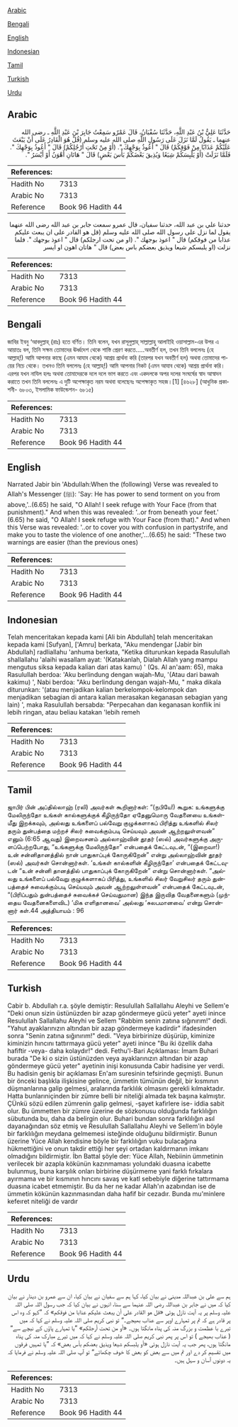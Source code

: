 [Arabic](#arabic)

[Bengali](#bengali)

[English](#english)

[Indonesian](#indonesian)

[Tamil](#tamil)

[Turkish](#turkish)

[Urdu](#urdu)

## Arabic


<div dir="rtl" lang="ar" style={{fontSize:'larger',backgroundColor:'#f8f9fa',padding:20}}>
حَدَّثَنَا عَلِيُّ بْنُ عَبْدِ اللَّهِ، حَدَّثَنَا سُفْيَانُ، قَالَ عَمْرٌو سَمِعْتُ جَابِرَ بْنَ عَبْدِ اللَّهِ ـ رضى الله عنهما ـ يَقُولُ لَمَّا نَزَلَ عَلَى رَسُولِ اللَّهِ صلى الله عليه وسلم ‏(‏قُلْ هُوَ الْقَادِرُ عَلَى أَنْ يَبْعَثَ عَلَيْكُمْ عَذَابًا مِنْ فَوْقِكُمْ‏)‏ قَالَ ‏"‏ أَعُوذُ بِوَجْهِكَ ‏"‏‏.‏ ‏(‏أَوْ مِنْ تَحْتِ أَرْجُلِكُمْ‏)‏ قَالَ ‏"‏ أَعُوذُ بِوَجْهِكَ ‏"‏‏.‏ فَلَمَّا نَزَلَتْ ‏(‏أَوْ يَلْبِسَكُمْ شِيَعًا وَيُذِيقَ بَعْضَكُمْ بَأْسَ بَعْضٍ‏)‏ قَالَ ‏"‏ هَاتَانِ أَهْوَنُ أَوْ أَيْسَرُ ‏"‏‏.‏
</div>
<div style={{backgroundColor:'#f8f9fa',padding:20, marginBottom: 10}}><table> <thead> <tr> <th>References:</th> <th></th> </tr> </thead> <tbody><tr><td>Hadith No</td><td>7313</td></tr><tr><td>Arabic No</td><td>7313</td></tr><tr><td>Reference</td><td>Book 96 Hadith 44</td></tr></tbody></table></div>


<div dir="rtl" lang="ar" style={{fontSize:'larger',backgroundColor:'#f8f9fa',padding:20}}>
حدثنا علي بن عبد الله، حدثنا سفيان، قال عمرو سمعت جابر بن عبد الله رضى الله عنهما يقول لما نزل على رسول الله صلى الله عليه وسلم (قل هو القادر على ان يبعث عليكم عذابا من فوقكم) قال " اعوذ بوجهك ". (او من تحت ارجلكم) قال " اعوذ بوجهك ". فلما نزلت (او يلبسكم شيعا ويذيق بعضكم باس بعض) قال " هاتان اهون او ايسر
</div>
<div style={{backgroundColor:'#f8f9fa',padding:20, marginBottom: 10}}><table> <thead> <tr> <th>References:</th> <th></th> </tr> </thead> <tbody><tr><td>Hadith No</td><td>7313</td></tr><tr><td>Arabic No</td><td>7313</td></tr><tr><td>Reference</td><td>Book 96 Hadith 44</td></tr></tbody></table></div>

## Bengali


<div dir="ltr" lang="bn" style={{fontSize:'larger',backgroundColor:'#f8f9fa',padding:20}}>
জাবির ইবনু ‘আবদুল্লাহ্ (রাঃ) হতে বর্ণিত। তিনি বলেন, যখন রাসূলুল্লাহ্ সাল্লাল্লাহু আলাইহি ওয়াসাল্লাম-এর উপর এ আয়াতঃ বল, তিনি সক্ষম তোমাদের ঊর্ধ্বদেশ থেকে শাস্তি প্রেরণ করতে.....অবতীর্ণ হল, তখন তিনি বললেনঃ (হে আল্লাহ্!) আমি আপনার কাছে (এমন আযাব থেকে) আশ্রয় প্রার্থনা করি (তারপর যখন অবতীর্ণ হল) অথবা তোমাদের পায়ের নিচে থেকে। তখনও তিনি বললেনঃ (হে আল্লাহ্!) আমি আপনার নিকট (এমন আযাব থেকে) আশ্রয় প্রার্থনা করি। এরপর যখন নাযিল হলঃ অথবা তোমাদেরকে দলে দলে ভাগ করতে এবং একদলকে অপর দলের সংঘর্ষের স্বাদ আস্বাদন করাতে তখন তিনি বললেনঃ এ দুটি অপেক্ষাকৃত নরম অথবা বলেছেনঃ অপেক্ষাকৃত সহজ।[1] [৪৬২৮] (আধুনিক প্রকাশনী- ৬৮০৩, ইসলামিক ফাউন্ডেশন- ৬৮১৫)
</div>
<div style={{backgroundColor:'#f8f9fa',padding:20, marginBottom: 10}}><table> <thead> <tr> <th>References:</th> <th></th> </tr> </thead> <tbody><tr><td>Hadith No</td><td>7313</td></tr><tr><td>Arabic No</td><td>7313</td></tr><tr><td>Reference</td><td>Book 96 Hadith 44</td></tr></tbody></table></div>

## English


<div dir="ltr" lang="en" style={{fontSize:'larger',backgroundColor:'#f8f9fa',padding:20}}>
Narrated Jabir bin 'Abdullah:When the (following) Verse was revealed to Allah's Messenger (ﷺ): 'Say: He has power to send torment on you from above,'..(6.65) he said, "O Allah! I seek refuge with Your Face (from that punishment)." And when this was revealed: '..or from beneath your feet.' (6.65) he said, "O Allah! I seek refuge with Your Face (from that)." And when this Verse was revealed: '..or to cover you with confusion in partystrife, and make you to taste the violence of one another,'...(6.65) he said: "These two warnings are easier (than the previous ones)
</div>
<div style={{backgroundColor:'#f8f9fa',padding:20, marginBottom: 10}}><table> <thead> <tr> <th>References:</th> <th></th> </tr> </thead> <tbody><tr><td>Hadith No</td><td>7313</td></tr><tr><td>Arabic No</td><td>7313</td></tr><tr><td>Reference</td><td>Book 96 Hadith 44</td></tr></tbody></table></div>

## Indonesian


<div dir="ltr" lang="id" style={{fontSize:'larger',backgroundColor:'#f8f9fa',padding:20}}>
Telah menceritakan kepada kami [Ali bin Abdullah] telah menceritakan kepada kami [Sufyan], ['Amru] berkata, "Aku mendengar [Jabir bin Abdullah] radliallahu 'anhuma berkata, "Ketika diturunkan kepada Rasulullah shallallahu 'alaihi wasallam ayat: '(Katakanlah, Dialah Allah yang mampu mengutus siksa kepada kalian dari atas kamu) ' (Qs. Al an'aam: 65), maka Rasulullah berdoa: 'Aku berlindung dengan wajah-Mu, '(Atau dari bawah kakimu) ', Nabi berdoa: "Aku berlindung dengan wajah-Mu, " maka dikala diturunkan: '(atau menjadikan kalian berkelompok-kelompok dan menjadikan sebagian di antara kalian merasakan keganasan sebagian yang lain) ', maka Rasulullah bersabda: "Perpecahan dan keganasan konflik ini lebih ringan, atau beliau katakan 'lebih remeh
</div>
<div style={{backgroundColor:'#f8f9fa',padding:20, marginBottom: 10}}><table> <thead> <tr> <th>References:</th> <th></th> </tr> </thead> <tbody><tr><td>Hadith No</td><td>7313</td></tr><tr><td>Arabic No</td><td>7313</td></tr><tr><td>Reference</td><td>Book 96 Hadith 44</td></tr></tbody></table></div>

## Tamil


<div dir="ltr" lang="ta" style={{fontSize:'larger',backgroundColor:'#f8f9fa',padding:20}}>
ஜாபிர் பின் அப்தில்லாஹ் (ரலி) அவர்கள் கூறினார்கள்: “(நபியே!) கூறுக: உங்களுக்கு மேலிருந்தோ உங்கள் கால்களுக்குக் கீழிருந்தோ ஏதேனுமொரு வேதனையை உங்கள்மீது இறக்கவும், அல்லது உங்களைப் பல்வேறு குழுக்களாகப் பிரித்து உங்களில் சிலர் தரும் துன்பத்தை மற்றச் சிலர் சுவைக்கும்படி செய்யவும் அவன் ஆற்றலுள்ளவன்” எனும் (6:65 ஆவது) இறைவசனம் அல்லாஹ்வின் தூதர் (ஸல்) அவர்களுக்கு அருளப்பெற்றபோது, “உங்களுக்கு மேலிருந்தோ” என்பதைக் கேட்டவுடன், “(இறைவா!) உன் சன்னிதானத்தில் நான் பாதுகாப்புக் கோருகிறேன்” என்று அல்லாஹ்வின் தூதர் (ஸல்) அவர்கள் சொன்னார்கள். ‘உங்கள் கால்களின் கீழிருந்தோ’ என்பதைக் கேட்டவுடன் “உன் சன்னி தானத்தில் பாதுகாப்புக் கோருகிறேன்” என்று சொன்னார்கள். “அல்லது உங்களைப் பல்வேறு குழுக்களாகப் பிரித்து, உங்களில் சிலர் வேறுசிலர் தரும் துன்பத்தைச் சுவைக்கும்படி செய்யவும் அவன் ஆற்றலுள்ளவன்” என்பதைக் கேட்டவுடன், “(பிரிப்பதும் துன்பத்தைச் சுவைக்கச் செய்வதுமான) இந்த இருவித வேதனைகளும் (முந்தைய வேதனைகளைவிட) ‘மிக எளிதானவை’ அல்லது ‘சுலபமானவை’ என்று சொன்னார் கள்.44 அத்தியாயம் : 96
</div>
<div style={{backgroundColor:'#f8f9fa',padding:20, marginBottom: 10}}><table> <thead> <tr> <th>References:</th> <th></th> </tr> </thead> <tbody><tr><td>Hadith No</td><td>7313</td></tr><tr><td>Arabic No</td><td>7313</td></tr><tr><td>Reference</td><td>Book 96 Hadith 44</td></tr></tbody></table></div>

## Turkish


<div dir="ltr" lang="tr" style={{fontSize:'larger',backgroundColor:'#f8f9fa',padding:20}}>
Cabir b. Abdullah r.a. şöyle demiştir: Resulullah Sallallahu Aleyhi ve Sellem'e "Deki onun sizin üstünüzden bir azap göndermeye gücü yeter" ayeti inince Resulullah Sallallahu Aleyhi ve Sellem "Rabbim senin zatına sığınırım!" dedi. "Yahut ayaklarınızın altından bir azap göndermeye kadirdir" ifadesinden sonra "Senin zatına sığınırım!" dedi. "Veya birbirinize düşürüp, kiminize kiminizin hıncını tattırmaya gücü yeter" ayeti inince "Bu iki özellik daha hafiftir -veya- daha kolaydır!" dedi. Fethu'l-Bari Açıklaması: İmam Buhari burada "De ki o sizin üstünüzden veya ayaklarınızın altından bir azap göndermeye gücü yeter" ayetinin inişi konusunda Cabir hadisine yer verdi. Bu hadisin geniş bir açıklaması En'am suresinin tefsirinde geçmişti. Bunun bir önceki başlıkla ilişkisine gelince, ümmetin tümünün değil, bir kısmının düşmanlarına galip gelmesi, aralarında farklılık olmasını gerekli kılmaktadır. Hatta bunlarıniçinden bir zümre belli bir niteliği almada tek başına kalmıştır. ÇÜnkü sözü edilen zümrenin galip gelmesi, -şayet kafirlere ise- iddia sabit olur. Bu ümmetten bir zümre üzerine de sözkonusu olduğunda farklılığın sübutunda bu, daha da belirgin olur. Buhari bundan sonra farklılığın asıl dayanağından söz etmiş ve Resulullah Sallallahu Aleyhi ve Sellem'in böyle bir farklılığın meydana gelmemesi isteğinde olduğunu bildirmiştir. Bunun üzerine Yüce Allah kendisine böyle bir farklılığın vuku bulacağına hükmettiğini ve onun takdir ettiği her şeyi ortadan kaldırmanın imkanı olmadığını bildirmiştir. İbn Battal şöyle der: Yüce Allah, Nebiinin ümmetinin verilecek bir azapla kökünün kazınmaması yolundaki duasına icabette bulunmuş, buna karşılık onları birbirine düşürmeme yani farklı fırkalara ayırmama ve bir kısmının hıncını savaş ve katl sebebiyle diğerine tattırmama duasına icabet etmemiştir. Bu da her ne kadar Allah'ın azabından ise de ümmetin kökünün kazınmasından daha hafif bir cezadır. Bunda mu'minlere kefeıret niteliği de vardır
</div>
<div style={{backgroundColor:'#f8f9fa',padding:20, marginBottom: 10}}><table> <thead> <tr> <th>References:</th> <th></th> </tr> </thead> <tbody><tr><td>Hadith No</td><td>7313</td></tr><tr><td>Arabic No</td><td>7313</td></tr><tr><td>Reference</td><td>Book 96 Hadith 44</td></tr></tbody></table></div>

## Urdu


<div dir="rtl" lang="ur" style={{fontSize:'larger',backgroundColor:'#f8f9fa',padding:20}}>
ہم سے علی بن عبداللہ مدینی نے بیان کیا، کہا ہم سے سفیان نے بیان کیا، ان سے عمرو بن دینار نے بیان کیا کہ میں نے جابر بن عبداللہ رضی اللہ عنہما سے سنا، انہوں نے بیان کیا کہ جب رسول اللہ صلی اللہ علیہ وسلم پر یہ آیت نازل ہوئی «قل هو القادر على أن يبعث عليكم عذابا من فوقكم‏» کہ ”کہو کہ وہ اس پر قادر ہے کہ تم پر تمہارے اوپر سے عذاب بھیجے۔“ تو نبی کریم صلی اللہ علیہ وسلم نے کہا کہ میں تیرے با عظمت و بزرگ منہ کی پناہ مانگتا ہوں۔ «أو من تحت أرجلكم‏» ”یا تمہارے پاؤں کے نیچے سے“ ( عذاب بھیجے ) تو اس پر پھر نبی کریم صلی اللہ علیہ وسلم نے کہا کہ میں تیرے مبارک منہ کی پناہ مانگتا ہوں، پھر جب یہ آیت نازل ہوئی «أو يلبسكم شيعا ويذيق بعضكم بأس بعض‏» کہ ”یا تمہیں فرقوں میں تقسیم کر دے اور تم میں سے بعض کو بعض کا خوف چکھائے“ تو آپ صلی اللہ علیہ وسلم نے فرمایا کہ یہ دونوں آسان و سہل ہیں۔
</div>
<div style={{backgroundColor:'#f8f9fa',padding:20, marginBottom: 10}}><table> <thead> <tr> <th>References:</th> <th></th> </tr> </thead> <tbody><tr><td>Hadith No</td><td>7313</td></tr><tr><td>Arabic No</td><td>7313</td></tr><tr><td>Reference</td><td>Book 96 Hadith 44</td></tr></tbody></table></div>